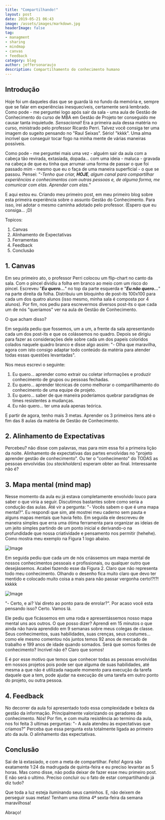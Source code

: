```yaml
---
title: "Compartilhando!"
layout: post
date: 2019-05-21 06:43
image: /assets/images/markdown.jpg
headerImage: false
tag:
- managment
- sharing
- mindmap
- canvas
- feedback
category: blog
author: jeffersonaraujo
description: Compartilhamento do conhecimento humano
---
```


## Introdução

Hoje foi um daqueles dias que se guarda lá no fundo da memória e, sempre que se falar em 
experiências inesquecíveis, certamente será lembrado. Como pode - me perguntei logo após sair 
da sala - uma aula de Gestão de Conhecimento do curso de MBA em Gestão de Projeto ter 
conseguido me causar tanta inquietude. _Sensacional!_ Era a primeira aula dessa matéria no 
curso, ministrado pelo professor Ricardo Perri. Talvez você consiga ter uma imagem do sugeito pensando no "Raul Seixas". Sério! "kkkk". Uma alma incrível que conseguir tocar fogo na minha mente de várias maneiras possíveis. 

Como pode - me perguntei mais uma vez - alguém sair da aula com a cabeça tão revirada, 
extasiada, dopada... com uma ideia - maluca - gravada na cabeça de que eu tinha que arrumar uma 
forma de passar o que foi passado mim - mesmo que eu o faça de uma maneira superficial - o que 
se passou. Pensei: "_-Tenho que criar, **HOJE**, algum canal para compartilhar experiências e 
conhecimentos com outras pessoas e, de alguma forma, me comunicar com elas. Aprender com 
elas._"

E aqui estou eu. Criando meu primeiro post, em meu primeiro blog sobre esta primeira 
experiência sobre o assunto Gestão do Conhecimento. Para isso, irei adotar o mesmo caminha 
adotado pelo professor. (Espero que eu consiga... ;D)

Topicos:
1. Canvas
2. Alinhamento de Expectativas
3. Ferramentas
4. Feedback
5. Conclusão


## 1. Canvas
Em seu primeiro ato, o professor Perri colocou um flip-chart no canto da sala. Com o pincel 
dividiu a folha em branco ao meio com um risco do pincel. Escreveu "**_Eu quero..._**" no top 
da parte esquerda e "**_Eu não quero..._**" na parte direita da folha. Distribuiu um bloquinho 
de post-its 100x100 para cada um dos quatro alunos (isso mesmo, minha sala é composta por 4 
alunos). Por fim, nos pediu para escrevermos diversos post-its o que cada um de nós "queríamos" 
ver na aula de Gestão de Conhecimento.

O que acham disso? 

Em seguida pediu que fossemos, um a um, a frente da sala apresentando cada um dos post-its e 
que os colássemos no quadro. Depois se dirigiu para fazer as considerações dele sobre cada um 
dos papeis coloridos colados naquele quadro branco e disse algo assim: "- Olha que maravilha, 
agora com isto consigo adaptar todo conteúdo da matéria para atender todas essas questões 
levantadas". 

Nos meus escrevi o seguinte:

1. Eu quero... aprender como extrair ou coletar informações e produzir conhecimento de grupos 
ou pessoas fechadas.
2. Eu quero... aprender técnicas de como melhorar o compartilhamento do conhecimento de uma 
equipe de projeto.
3. Eu quero... saber de que maneira poderíamos quebrar paradigmas de times resistentes a 
mudanças.
4. Eu não quero... ter uma aula apenas teórica.

E partir de agora, tenho mais 3 metas. Aprender os 3 primeiros itens até o fim das 8 aulas da 
matéria de Gestão de Conhecimento.

## 2. Alinhamento de Expectativas
Percebeu? não disse com palavras, mas para mim essa foi a primeira lição da noite. 
Alinhamento de expectativas das partes envolvidas no "projeto aprender gestão de conhecimento". 
Ou ter o "conhecimento" do TODAS as pessoas envolvidas (ou _stackholders_) esperam obter ao 
final. Interessante não é?

## 3. Mapa mental (mind map)

Nesse momento da aula eu já estava completamente envolvido louco para saber o que viria a 
seguir. Discutimos bastantes sobre como seria a condução das aulas. Até vir a pergunta: "- 
Vocês sabem o que é uma mapa mental?". Eu respondi que sim, até mostrei meu caderno sem pauta e 
alguns mapas mentais que havia feito. Em seguida ele descreveu de maneira simples que erra uma 
ótima ferramenta para organizar as ideias de um jeito simples partindo de um ponto inicial e 
derivando-o na profundidade que nossa criatividade e pensamento nos permitir (hehehe). Como 
mostra meu exemplo na Figura 1 logo abaixo.

![Image](src)

Em seguida pediu que cada um de nós criássemos um mapa mental de nossos conhecimentos pessoais 
e profissionais, ou qualquer outro que desejássemos. Acabei fazendo esse da Figura 2. Claro que 
não representa todo meu conhecimento. Olhando o desenho fica muito claro que devo ter mentido e 
colocado muito coisa a mais para não passar vergonha certo!?!?! kkkkk

![Image](src)

"- Certo, e ai? Vai direto ao ponto para de enrolar?". Por acaso você esta pensando isso? 
Certo. Vamos lá.

Ele pediu que ficássemos em uma roda e apresentássemos nosso mapa mental uns aos outros. O que 
posso dizer? Aprendi em 15 minutos o que ainda não havia aprendido em 9 semanas sobre meus 
colegas de classe. Seus conhecimentos, suas habilidades, suas crenças, seus costumes... como 
ele mesmo comentou nós juntos temos 92 anos de mercado de trabalho e 199 anos de idade quando 
somados. Será que somos fontes de conhecimento? Incrível não é? Claro que somos! 

E é por esse motivo que temos que conhecer todas as pessoas envolvidas em nossos projetos pois 
pode ser que alguma de suas habilidades, até mesma a que não é utilizada naquele momento para 
execução da tarefa daquele que a tem, pode ajudar na execução de uma tarefa em outro ponto do 
projeto, ou outra pessoa.

## 4. Feedback

No decorrer da aula foi apresentado todo essa complexidade e beleza da gestão da informação. 
Principalmente valorizando os geradores de conhecimento. Nós! 
Por fim, e com muita resistência ao termino da aula, nos foi feita 3 ultimas perguntas: "- A 
aula atendeu às expectativas que criamos?"
Perceba que essa pergunta esta totalmente ligada ao primeiro ato da aula. O alinhamento das 
expectativas.


## Conclusão
Sai de lá extasiado, e com a meta de compartilhar. Feito!
Agora são exatamente 1:24 da madrugada de quinta-feira e eu preciso levantar as 5 horas. Mas 
como disse, não podia deixar de fazer esse meu primeiro post. E não será o ultimo. Preciso concluir ou o fato de estar compartilhando já diz tudo?


Que toda a luz esteja iluminando seus caminhos.
E, não deixem de perseguir suas metas!
Tenham uma ótima 4ª sexta-feira da semana maravilhosa!

Abraço!
